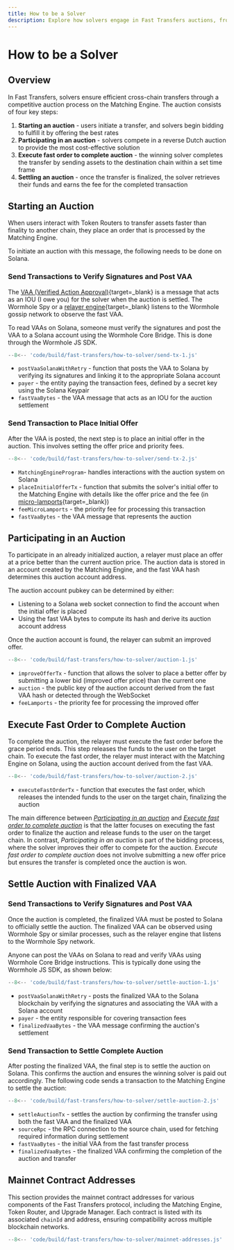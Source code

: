 ```yaml
---
title: How to be a Solver
description: Explore how solvers engage in Fast Transfers auctions, from initiating offers to settling, with steps and mainnet contract addresses.
---
```


# How to be a Solver

## Overview

In Fast Transfers, solvers ensure efficient cross-chain transfers through a competitive auction process on the Matching Engine. The auction consists of four key steps: <!-- link to matching engine -->

1. **Starting an auction** - users initiate a transfer, and solvers begin bidding to fulfill it by offering the best rates
2. **Participating in an auction** - solvers compete in a reverse Dutch auction to provide the most cost-effective solution
3. **Execute fast order to complete auction** - the winning solver completes the transfer by sending assets to the destination chain within a set time frame
4. **Settling an auction** - once the transfer is finalized, the solver retrieves their funds and earns the fee for the completed transaction

## Starting an Auction
When users interact with Token Routers to transfer assets faster than finality to another chain, they place an order that is processed by the Matching Engine. <!-- link to token routers -->

To initiate an auction with this message, the following needs to be done on Solana.

### Send Transactions to Verify Signatures and Post VAA

The [VAA (Verified Action Approval)](/learn/infrastructure/vaas/){target=\_blank} is a message that acts as an IOU (I owe you) for the solver when the auction is settled. The Wormhole Spy or a [relayer engine](https://github.com/wormhole-foundation/relayer-engine){target=\_blank} listens to the Wormhole gossip network to observe the fast VAA.

To read VAAs on Solana, someone must verify the signatures and post the VAA to a Solana account using the Wormhole Core Bridge. This is done through the Wormhole JS SDK.

```js
--8<-- 'code/build/fast-transfers/how-to-solver/send-tx-1.js'
```

- `postVaaSolanaWithRetry` - function that posts the VAA to Solana by verifying its signatures and linking it to the appropriate Solana account
- `payer` - the entity paying the transaction fees, defined by a secret key using the Solana Keypair
- `fastVaaBytes` - the VAA message that acts as an IOU for the auction settlement

### Send Transaction to Place Initial Offer

After the VAA is posted, the next step is to place an initial offer in the auction. This involves setting the offer price and priority fees.

```js
--8<-- 'code/build/fast-transfers/how-to-solver/send-tx-2.js'
```

- `MatchingEngineProgram`- handles interactions with the auction system on Solana
- `placeInitialOfferTx` - function that submits the solver's initial offer to the Matching Engine with details like the offer price and the fee (in [micro-lamports](https://solana.com/docs/terminology#lamport){target=\_blank})
- `feeMicroLamports` - the priority fee for processing this transaction
- `fastVaaBytes` - the VAA message that represents the auction

## Participating in an Auction

To participate in an already initialized auction, a relayer must place an offer at a price better than the current auction price. The auction data is stored in an account created by the Matching Engine, and the fast VAA hash determines this auction account address.  

The auction account pubkey can be determined by either:

- Listening to a Solana web socket connection to find the account when the initial offer is placed
- Using the fast VAA bytes to compute its hash and derive its auction account address

Once the auction account is found, the relayer can submit an improved offer.

```js
--8<-- 'code/build/fast-transfers/how-to-solver/auction-1.js'
```

- `improveOfferTx` - function  that allows the solver to place a better offer by submitting a lower bid (improved offer price) than the current one
- `auction` - the public key of the auction account derived from the fast VAA hash or detected through the WebSocket
- `feeLamports` - the priority fee for processing the improved offer

## Execute Fast Order to Complete Auction

To complete the auction, the relayer must execute the fast order before the grace period ends. This step releases the funds to the user on the target chain. To execute the fast order, the relayer must interact with the Matching Engine on Solana, using the auction account derived from the fast VAA. 

```js
--8<-- 'code/build/fast-transfers/how-to-solver/auction-2.js'
```

- `executeFastOrderTx` - function that executes the fast order, which releases the intended funds to the user on the target chain, finalizing the auction

The main difference between [_Participating in an auction_](/build/fast-transfers/how-to-solver/#participating-in-an-auction) and [_Execute fast order to complete auction_](/build/fast-transfers/how-to-solver/#execute-fast-order-to-complete-auction) is that the latter focuses on executing the fast order to finalize the auction and release funds to the user on the target chain. In contrast, _Participating in an auction_ is part of the bidding process, where the solver improves their offer to compete for the auction. _Execute fast order to complete auction_ does not involve submitting a new offer price but ensures the transfer is completed once the auction is won.

## Settle Auction with Finalized VAA

### Send Transactions to Verify Signatures and Post VAA

Once the auction is completed, the finalized VAA must be posted to Solana to officially settle the auction. The finalized VAA can be observed using Wormhole Spy or similar processes, such as the relayer engine that listens to the Wormhole Spy network.

Anyone can post the VAAs on Solana to read and verify VAAs using Wormhole Core Bridge instructions. This is typically done using the Wormhole JS SDK, as shown below:

```js
--8<-- 'code/build/fast-transfers/how-to-solver/settle-auction-1.js'
```

- `postVaaSolanaWithRetry` - posts the finalized VAA to the Solana blockchain by verifying the signatures and associating the VAA with a Solana account
- `payer` - the entity responsible for covering transaction fees
- `finalizedVaaBytes` - the VAA message confirming the auction's settlement

### Send Transaction to Settle Complete Auction

After posting the finalized VAA, the final step is to settle the auction on Solana. This confirms the auction and ensures the winning solver is paid out accordingly. The following code sends a transaction to the Matching Engine to settle the auction:

```js
--8<-- 'code/build/fast-transfers/how-to-solver/settle-auction-2.js'
```

- `settleAuctionTx` - settles the auction by confirming the transfer using both the fast VAA and the finalized VAA
- `sourceRpc` - the RPC connection to the source chain, used for fetching required information during settlement
- `fastVaaBytes` - the initial VAA from the fast transfer process
- `finalizedVaaBytes` - the finalized VAA confirming the completion of the auction and transfer

## Mainnet Contract Addresses 

This section provides the mainnet contract addresses for various components of the Fast Transfers protocol, including the Matching Engine, Token Router, and Upgrade Manager. Each contract is listed with its associated `chainId` and address, ensuring compatibility across multiple blockchain networks.

```js
--8<-- 'code/build/fast-transfers/how-to-solver/mainnet-addresses.js'
```